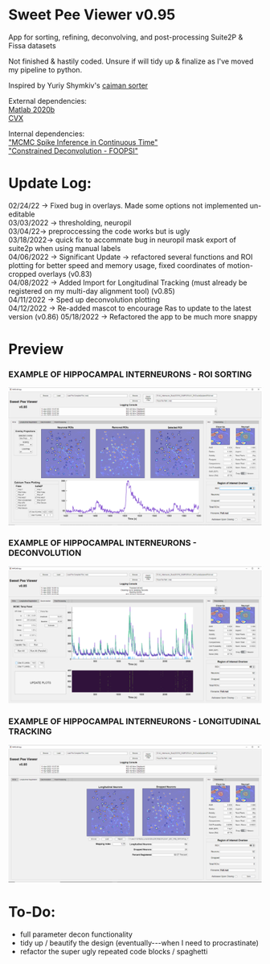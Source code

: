# Sweet Pee Viewer v0.95
App for sorting, refining, deconvolving, and post-processing Suite2P & Fissa datasets

Not finished & hastily coded. Unsure if will tidy up & finalize as I've moved my pipeline to python.

Inspired by Yuriy Shymkiv's [caiman sorter](https://github.com/shymkivy/caiman_sorter)      

External dependencies:      
[Matlab 2020b](https://www.mathworks.com/products/new_products/release2020b.html)     
[CVX](http://cvxr.com/cvx/download/)      

Internal dependencies:      
["MCMC Spike Inference in Continuous Time"](https://github.com/flatironinstitute/CaImAn-MATLAB/tree/master/deconvolution/MCMC)      
["Constrained Deconvolution - FOOPSI"](https://github.com/epnev/constrained-foopsi)     

# Update Log:  
02/24/22 -> Fixed bug in overlays. Made some options not implemented un-editable      
03/03/2022 -> thresholding, neuropil      
03/04/22-> preproccessing the code works but is ugly      
03/18/2022-> quick fix to accommate bug in neuropil mask export of suite2p when using manual labels     
04/06/2022 -> Significant Update -> refactored several functions and ROI plotting for better speed and memory usage, fixed coordinates of motion-cropped overlays (v0.83)      
04/08/2022 -> Added Import for Longitudinal Tracking (must already be registered on my multi-day alignment tool) (v0.85)      
04/11/2022 -> Sped up deconvolution plotting      
04/12/2022 -> Re-added mascot to encourage Ras to update to the latest version (v0.86)
05/18/2022 -> Refactored the app to be much more snappy

# Preview

### EXAMPLE OF HIPPOCAMPAL INTERNEURONS - ROI SORTING     
![example1](https://github.com/darikoneil/SweetPeeViewer/blob/main/Example1.PNG)

### EXAMPLE OF HIPPOCAMPAL INTERNEURONS - DECONVOLUTION    
![example3](https://github.com/darikoneil/SweetPeeViewer/blob/main/Example3.PNG)

### EXAMPLE OF HIPPOCAMPAL INTERNEURONS - LONGITUDINAL TRACKING    
![example2](https://github.com/darikoneil/SweetPeeViewer/blob/main/Example2.PNG)

# To-Do:
* full parameter decon functionality      
* tidy up / beautify the design (eventually---when I need to procrastinate)     
* refactor the super ugly repeated code blocks / spaghetti 

